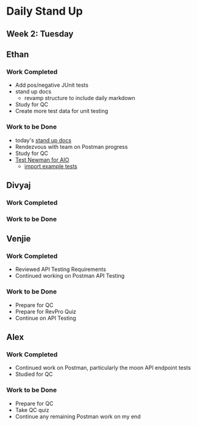 # Daily Stand Up
## Week 2: Tuesday

## Ethan

### Work Completed

- Add pos/negative JUnit tests
- stand up docs
    - revamp structure to include daily markdown
- Study for QC
- Create more test data for unit testing

### Work to be Done

- today's [stand up docs](https://github.com/ethbra-revature/team-planetarium/tree/docs/standup/materials/standup)
- Rendezvous with team on Postman progress
- Study for QC
- [Test Newman for AIO](https://aiosupport.atlassian.net/wiki/spaces/AioTests/pages/2027225147/Postman+via+Newman+Report#Newman-Setup)
  - [import example tests](https://ethbra.atlassian.net/projects/PTRM?selectedItem=com.atlassian.plugins.atlassian-connect-plugin:com.kaanha.jira.tcms__aio-tcms-project-overview)

## Divyaj

### Work Completed

### Work to be Done


## Venjie

### Work Completed

- Reviewed API Testing Requirements
- Continued working on Postman API Testing

### Work to be Done

- Prepare for QC
- Prepare for RevPro Quiz
- Continue on API Testing

## Alex

### Work Completed
- Continued work on Postman, particularly the moon API endpoint tests 
- Studied for QC

### Work to be Done
- Prepare for QC
- Take QC quiz
- Continue any remaining Postman work on my end
